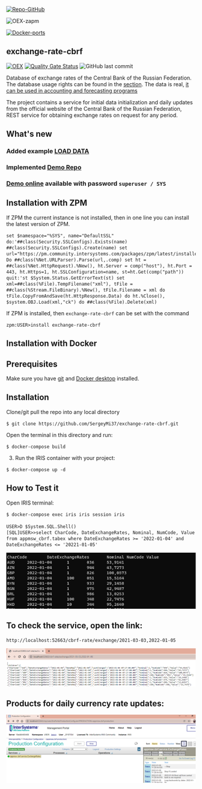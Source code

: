 [![Repo-GitHub](https://img.shields.io/badge/dynamic/xml?color=gold&label=GitHub%20module.xml&prefix=ver.&query=%2F%2FVersion&url=https%3A%2F%2Fraw.githubusercontent.com%2Fsergeymi37%2Fexchange-rate-cbrf%2Fmaster%2Fmodule.xml)](https://raw.githubusercontent.com/sergeymi37/exchange-rate-cbrf/master/module.xml)
 
![OEX-zapm](https://img.shields.io/badge/dynamic/json?url=https:%2F%2Fpm.community.intersystems.com%2Fpackages%2Fexchange-rate-cbrf%2F&label=ZPM-pm.community.intersystems.com&query=$.version&color=green&prefix=exchange-rate-cbrf)
 
[![Docker-ports](https://img.shields.io/badge/dynamic/yaml?color=blue&label=docker-compose&prefix=ports%20-%20&query=%24.services.iris.ports&url=https%3A%2F%2Fraw.githubusercontent.com%2Fsergeymi37%2Fexchange-rate-cbrf%2Fmaster%2Fdocker-compose.yml)](https://raw.githubusercontent.com/sergeymi37/exchange-rate-cbrf/master/docker-compose.yml)
 
## exchange-rate-cbrf
 [![OEX](https://img.shields.io/badge/Available%20on-Intersystems%20Open%20Exchange-00b2a9.svg)](https://openexchange.intersystems.com/package/exchange-rate-cbrf)
 [![Quality Gate Status](https://community.objectscriptquality.com/api/project_badges/measure?project=intersystems_iris_community%2Fexchange-rate-cbrf&metric=alert_status)](https://community.objectscriptquality.com/dashboard?id=intersystems_iris_community%2Fexchange-rate-cbrf)
 <img alt="GitHub last commit" src="https://img.shields.io/github/last-commit/SergeyMi37/exchange-rate-cbrf">
 
 Database of exchange rates of the Central Bank of the Russian Federation. The database usage rights can be found in the [section](https://www.cbr.ru/eng/about/).
The data is real, [it can be used in accounting and forecasting programs](http://www.cbr.ru/scripts/xml_daily.asp?date_req=01.01.2022)  

The project contains a service for initial data initialization and daily updates from the official website of the Central Bank of the Russian Federation, REST service for obtaining exchange rates on request for any period.

## What's new
### Added example [LOAD DATA](https://openexchange.intersystems.com/package/exchange-rate-cbrf-ui)

### Implemented [Demo Repo](https://openexchange.intersystems.com/package/exchange-rate-cbrf-ui)

### [Demo online](https://cbrf.demo.community.intersystems.com/apptoolsrest/a/rate&class=appmsw.cbrf.rateinfo&namespace=USER#) available with password `superuser / SYS`

## Installation with ZPM

If ZPM the current instance is not installed, then in one line you can install the latest version of ZPM.
```
set $namespace="%SYS", name="DefaultSSL" do:'##class(Security.SSLConfigs).Exists(name) ##class(Security.SSLConfigs).Create(name) set url="https://pm.community.intersystems.com/packages/zpm/latest/installer" Do ##class(%Net.URLParser).Parse(url,.comp) set ht = ##class(%Net.HttpRequest).%New(), ht.Server = comp("host"), ht.Port = 443, ht.Https=1, ht.SSLConfiguration=name, st=ht.Get(comp("path")) quit:'st $System.Status.GetErrorText(st) set xml=##class(%File).TempFilename("xml"), tFile = ##class(%Stream.FileBinary).%New(), tFile.Filename = xml do tFile.CopyFromAndSave(ht.HttpResponse.Data) do ht.%Close(), $system.OBJ.Load(xml,"ck") do ##class(%File).Delete(xml)
```
If ZPM is installed, then `exchange-rate-cbrf` can be set with the command
```
zpm:USER>install exchange-rate-cbrf
```
## Installation with Docker

## Prerequisites
Make sure you have [git](https://git-scm.com/book/en/v2/Getting-Started-Installing-Git) and [Docker desktop](https://www.docker.com/products/docker-desktop) installed.

## Installation
Clone/git pull the repo into any local directory

```
$ git clone https://github.com/SergeyMi37/exchange-rate-cbrf.git
```

Open the terminal in this directory and run:

```
$ docker-compose build
```

3. Run the IRIS container with your project:

```
$ docker-compose up -d
```

## How to Test it
Open IRIS terminal:

```
$ docker-compose exec iris iris session iris

USER>D $System.SQL.Shell()
[SQL]USER>>select CharCode, DateExchangeRates, Nominal, NumCode, Value from appmsw_cbrf.tabex where DateExchangeRates >= '2022-01-04' and DateExchangeRates <= '20221-01-05'
```
![](https://raw.githubusercontent.com/sergeymi37/exchange-rate-cbrf/master/doc/Screenshot_9.png)

## To check the service, open the link:
```
http://localhost:52663/cbrf-rate/exchange/2021-03-03,2022-01-05
```
![](https://raw.githubusercontent.com/sergeymi37/exchange-rate-cbrf/master/doc/Screenshot_1.png)

## Products for daily currency rate updates:
![](https://raw.githubusercontent.com/sergeymi37/exchange-rate-cbrf/master/doc/Screenshot_2.png)
